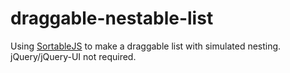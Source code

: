 # draggable-nestable-list
Using [SortableJS](https://github.com/SortableJS/Sortable) to make a draggable list with simulated nesting. jQuery/jQuery-UI not required.
